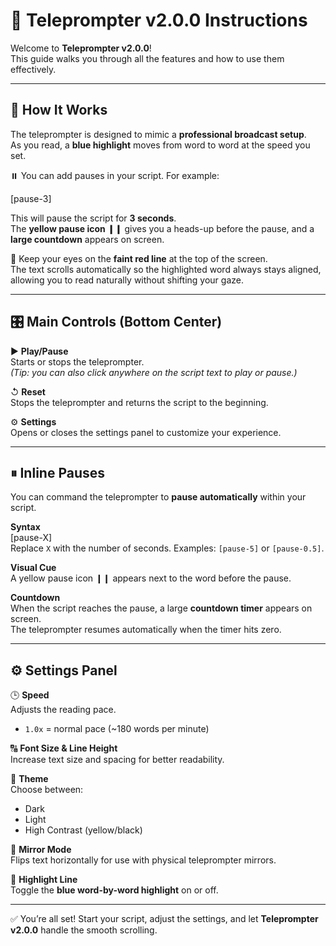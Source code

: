 # 📜 Teleprompter v2.0.0 Instructions

Welcome to **Teleprompter v2.0.0**!  
This guide walks you through all the features and how to use them effectively.

---

## 🚀 How It Works

The teleprompter is designed to mimic a **professional broadcast setup**.  
As you read, a **blue highlight** moves from word to word at the speed you set.

⏸️ You can add pauses in your script. For example:

[pause-3]

This will pause the script for **3 seconds**.  
The **yellow pause icon ❙❙** gives you a heads-up before the pause, and a **large countdown** appears on screen.

📍 Keep your eyes on the **faint red line** at the top of the screen.  
The text scrolls automatically so the highlighted word always stays aligned, allowing you to read naturally without shifting your gaze.

---

## 🎛 Main Controls (Bottom Center)

▶ **Play/Pause**  
Starts or stops the teleprompter.  
_(Tip: you can also click anywhere on the script text to play or pause.)_

↺ **Reset**  
Stops the teleprompter and returns the script to the beginning.

⚙️ **Settings**  
Opens or closes the settings panel to customize your experience.

---

## ⏸ Inline Pauses

You can command the teleprompter to **pause automatically** within your script.

**Syntax**  
[pause-X]  
Replace `X` with the number of seconds. Examples: `[pause-5]` or `[pause-0.5]`.

**Visual Cue**  
A yellow pause icon ❙❙ appears next to the word before the pause.

**Countdown**  
When the script reaches the pause, a large **countdown timer** appears on screen.  
The teleprompter resumes automatically when the timer hits zero.

---

## ⚙️ Settings Panel

🕒 **Speed**  
Adjusts the reading pace.  
- `1.0x` = normal pace (~180 words per minute)

🔠 **Font Size & Line Height**  
Increase text size and spacing for better readability.

🎨 **Theme**  
Choose between:  
- Dark  
- Light  
- High Contrast (yellow/black)

🔄 **Mirror Mode**  
Flips text horizontally for use with physical teleprompter mirrors.

🔵 **Highlight Line**  
Toggle the **blue word-by-word highlight** on or off.

---

✅ You’re all set! Start your script, adjust the settings, and let **Teleprompter v2.0.0** handle the smooth scrolling.
